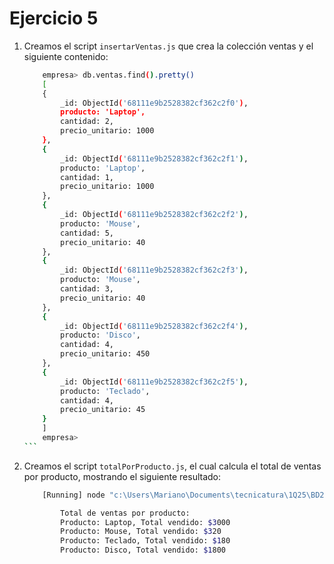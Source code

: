 # Ejercicio 5

1. Creamos el script `insertarVentas.js` que crea la colección ventas y el siguiente contenido:

    `````bash
        empresa> db.ventas.find().pretty()
        [
        {
            _id: ObjectId('68111e9b2528382cf362c2f0'),
            producto: 'Laptop',
            cantidad: 2,
            precio_unitario: 1000
        },
        {
            _id: ObjectId('68111e9b2528382cf362c2f1'),
            producto: 'Laptop',
            cantidad: 1,
            precio_unitario: 1000
        },
        {
            _id: ObjectId('68111e9b2528382cf362c2f2'),
            producto: 'Mouse',
            cantidad: 5,
            precio_unitario: 40
        },
        {
            _id: ObjectId('68111e9b2528382cf362c2f3'),
            producto: 'Mouse',
            cantidad: 3,
            precio_unitario: 40
        },
        {
            _id: ObjectId('68111e9b2528382cf362c2f4'),
            producto: 'Disco',
            cantidad: 4,
            precio_unitario: 450
        },
        {
            _id: ObjectId('68111e9b2528382cf362c2f5'),
            producto: 'Teclado',
            cantidad: 4,
            precio_unitario: 45
        }
        ]
        empresa>
    ```

2. Creamos el script `totalPorProducto.js`, el cual calcula el total de ventas por producto, mostrando el siguiente resultado:

    ```bash
        [Running] node "c:\Users\Mariano\Documents\tecnicatura\1Q25\BD2\practicos\tp2\ejer5\totalPorProducto.js"

            Total de ventas por producto:
            Producto: Laptop, Total vendido: $3000
            Producto: Mouse, Total vendido: $320
            Producto: Teclado, Total vendido: $180
            Producto: Disco, Total vendido: $1800
    ```
